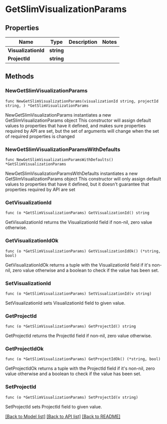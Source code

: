 # GetSlimVisualizationParams

## Properties

Name | Type | Description | Notes
------------ | ------------- | ------------- | -------------
**VisualizationId** | **string** |  | 
**ProjectId** | **string** |  | 

## Methods

### NewGetSlimVisualizationParams

`func NewGetSlimVisualizationParams(visualizationId string, projectId string, ) *GetSlimVisualizationParams`

NewGetSlimVisualizationParams instantiates a new GetSlimVisualizationParams object
This constructor will assign default values to properties that have it defined,
and makes sure properties required by API are set, but the set of arguments
will change when the set of required properties is changed

### NewGetSlimVisualizationParamsWithDefaults

`func NewGetSlimVisualizationParamsWithDefaults() *GetSlimVisualizationParams`

NewGetSlimVisualizationParamsWithDefaults instantiates a new GetSlimVisualizationParams object
This constructor will only assign default values to properties that have it defined,
but it doesn't guarantee that properties required by API are set

### GetVisualizationId

`func (o *GetSlimVisualizationParams) GetVisualizationId() string`

GetVisualizationId returns the VisualizationId field if non-nil, zero value otherwise.

### GetVisualizationIdOk

`func (o *GetSlimVisualizationParams) GetVisualizationIdOk() (*string, bool)`

GetVisualizationIdOk returns a tuple with the VisualizationId field if it's non-nil, zero value otherwise
and a boolean to check if the value has been set.

### SetVisualizationId

`func (o *GetSlimVisualizationParams) SetVisualizationId(v string)`

SetVisualizationId sets VisualizationId field to given value.


### GetProjectId

`func (o *GetSlimVisualizationParams) GetProjectId() string`

GetProjectId returns the ProjectId field if non-nil, zero value otherwise.

### GetProjectIdOk

`func (o *GetSlimVisualizationParams) GetProjectIdOk() (*string, bool)`

GetProjectIdOk returns a tuple with the ProjectId field if it's non-nil, zero value otherwise
and a boolean to check if the value has been set.

### SetProjectId

`func (o *GetSlimVisualizationParams) SetProjectId(v string)`

SetProjectId sets ProjectId field to given value.



[[Back to Model list]](../README.md#documentation-for-models) [[Back to API list]](../README.md#documentation-for-api-endpoints) [[Back to README]](../README.md)


